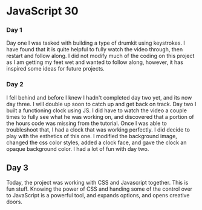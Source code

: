 # JavaScript 30

### Day 1
Day one I was tasked with building a type of drumkit using keystrokes. I have found that it is quite helpful to fully watch the video through, then restart and follow along.
I did not modify much of the coding on this project as I am getting my feet wet and wanted to follow along, however, it has inspired some ideas for future projects.

### Day 2
I fell behind and before I knew I hadn't completed day two yet, and its now day three. I will double up soon to catch up and get back on track.
Day two I built a functioning clock using JS. I did have to watch the video a couple times to fully see what he was working on, and discovered that a portion of the hours code was missing from the tutorial. Once I was able to troubleshoot that, I had a clock that was working perfectly.
I did decide to play with the esthetics of this one. I modified the background image, changed the css color styles, added a clock face, and gave the clock an opaque background color.
I had a lot of fun with day two.

## Day 3
Today, the project was working with CSS and Javascript together. This is fun stuff. Knowing the power of CSS and handing some of the control over to JavaScript is a powerful tool, and expands options, and opens creative doors.
